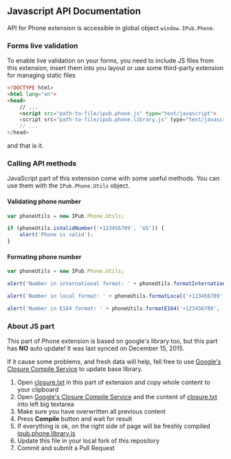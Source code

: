 ## Javascript API Documentation

API for Phone extension is accessible in global object `window.IPub.Phone`.

### Forms live validation

To enable live validation on your forms, you need to include JS files from this extension, insert them into you layout or use some third-party extension for managing static files

```html
<!DOCTYPE html>
<html lang="en">
<head>
    // ...
    <script src="path-to-file/ipub.phone.js" type="text/javascript">
    <script src="path-to-file/ipub.phone.library.js" type="text/javascript">
    // ...
</head>
```

and that is it.

### Calling API methods

JavaScript part of this extension come with some useful methods. You can use them with the `IPub.Phone.Utils` object.

#### Validating phone number

```js
var phoneUtils = new IPub.Phone.Utils;

if (phoneUtils.isValidNumber('+123456789', 'US')) {
    alert('Phone is valid');
}
```

#### Formating phone number

```js
var phoneUtils = new IPub.Phone.Utils;

alert('Number in international format: ' + phoneUtils.formatInternational('+123456789', 'US'));

alert('Number in local format: ' + phoneUtils.formatLocal('+123456789', 'US'));

alert('Number in E164 format: ' + phoneUtils.formatE164('+123456789', 'US'));
```

### About JS part

This part of Phone extension is based on google's library too, but this part has **NO** auto update! It was last synced on December 15, 2015.

If it cause some problems, and fresh data will help, fell free to use [Google's Closure Compile Service](http://closure-compiler.appspot.com/home) to update base library.

1. Open [closure.txt](https://github.com/iPublikuj/phone/blob/master/client-side/closure.txt) in this part of extension and copy whole content to your clipboard
2. Open [Google's Closure Compile Service](http://closure-compiler.appspot.com/home) and the content of [closure.txt](https://github.com/iPublikuj/phone/blob/master/client-side/closure.txt) into left big textarea
3. Make sure you have overwritten all previous content
4. Press **Compile** button and wait for result
5. If everything is ok, on the right side of page will be freshly compiled [ipub.phone.library.js](https://github.com/iPublikuj/phone/blob/master/client-side/js/ipub.phone.library.js)
6. Update this file in your local fork of this repository
7. Commit and submit a Pull Request
